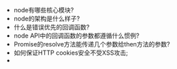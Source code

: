 * node有哪些核心模块?
* node的架构是什么样子?
* 什么是错误优先的回调函数?
* node API中的回调函数的参数都遵循什么惯例?
* Promise的resolve方法能传递几个参数给then方法的参数?
* 如何保证HTTP cookies安全不受XSS攻击;
* 
